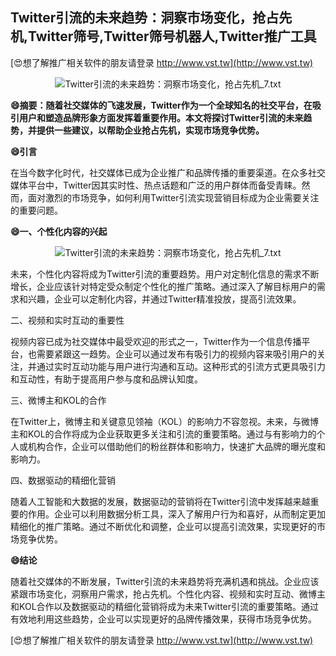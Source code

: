 ## **Twitter引流的未来趋势：洞察市场变化，抢占先机,Twitter筛号,Twitter筛号机器人,Twitter推广工具**

[😍想了解推广相关软件的朋友请登录 http://www.vst.tw](http://www.vst.tw)

 <center><img src="https://vst.tw/MP4/tuiguang/png/4.png" alt="Twitter引流的未来趋势：洞察市场变化，抢占先机_7.txt"></center>

**😄摘要：随着社交媒体的飞速发展，Twitter作为一个全球知名的社交平台，在吸引用户和塑造品牌形象方面发挥着重要作用。本文将探讨Twitter引流的未来趋势，并提供一些建议，以帮助企业抢占先机，实现市场竞争优势。**

**😄引言**

在当今数字化时代，社交媒体已成为企业推广和品牌传播的重要渠道。在众多社交媒体平台中，Twitter因其实时性、热点话题和广泛的用户群体而备受青睐。然而，面对激烈的市场竞争，如何利用Twitter引流实现营销目标成为企业需要关注的重要问题。

**😄一、个性化内容的兴起**

 <center><img src="https://vst.tw/MP4/tuiguang/png/8.png" alt="Twitter引流的未来趋势：洞察市场变化，抢占先机_7.txt"></center>

未来，个性化内容将成为Twitter引流的重要趋势。用户对定制化信息的需求不断增长，企业应该针对特定受众制定个性化的推广策略。通过深入了解目标用户的需求和兴趣，企业可以定制化内容，并通过Twitter精准投放，提高引流效果。

二、视频和实时互动的重要性

视频内容已成为社交媒体中最受欢迎的形式之一，Twitter作为一个信息传播平台，也需要紧跟这一趋势。企业可以通过发布有吸引力的视频内容来吸引用户的关注，并通过实时互动功能与用户进行沟通和互动。这种形式的引流方式更具吸引力和互动性，有助于提高用户参与度和品牌认知度。

三、微博主和KOL的合作

在Twitter上，微博主和关键意见领袖（KOL）的影响力不容忽视。未来，与微博主和KOL的合作将成为企业获取更多关注和引流的重要策略。通过与有影响力的个人或机构合作，企业可以借助他们的粉丝群体和影响力，快速扩大品牌的曝光度和影响力。

四、数据驱动的精细化营销

随着人工智能和大数据的发展，数据驱动的营销将在Twitter引流中发挥越来越重要的作用。企业可以利用数据分析工具，深入了解用户行为和喜好，从而制定更加精细化的推广策略。通过不断优化和调整，企业可以提高引流效果，实现更好的市场竞争优势。

**😄结论**

随着社交媒体的不断发展，Twitter引流的未来趋势将充满机遇和挑战。企业应该紧跟市场变化，洞察用户需求，抢占先机。个性化内容、视频和实时互动、微博主和KOL合作以及数据驱动的精细化营销将成为未来Twitter引流的重要策略。通过有效地利用这些趋势，企业可以实现更好的品牌传播效果，获得市场竞争优势。

[😍想了解推广相关软件的朋友请登录 http://www.vst.tw](http://www.vst.tw)



